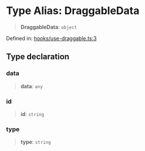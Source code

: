 # Type Alias: DraggableData

> **DraggableData**: `object`

Defined in: [hooks/use-draggable.ts:3](https://github.com/GeoDaCenter/openassistant/blob/36f516b8229288259590b2d9dab3b10cbfc3cbfd/packages/common/src/hooks/use-draggable.ts#L3)

## Type declaration

### data

> **data**: `any`

### id

> **id**: `string`

### type

> **type**: `string`
